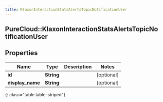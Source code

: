 ```yaml
---
title: KlaxonInteractionStatsAlertsTopicNotificationUser
---
```

## PureCloud::KlaxonInteractionStatsAlertsTopicNotificationUser

## Properties

|Name | Type | Description | Notes|
|------------ | ------------- | ------------- | -------------|
| **id** | **String** |  | [optional] |
| **display_name** | **String** |  | [optional] |
{: class="table table-striped"}


